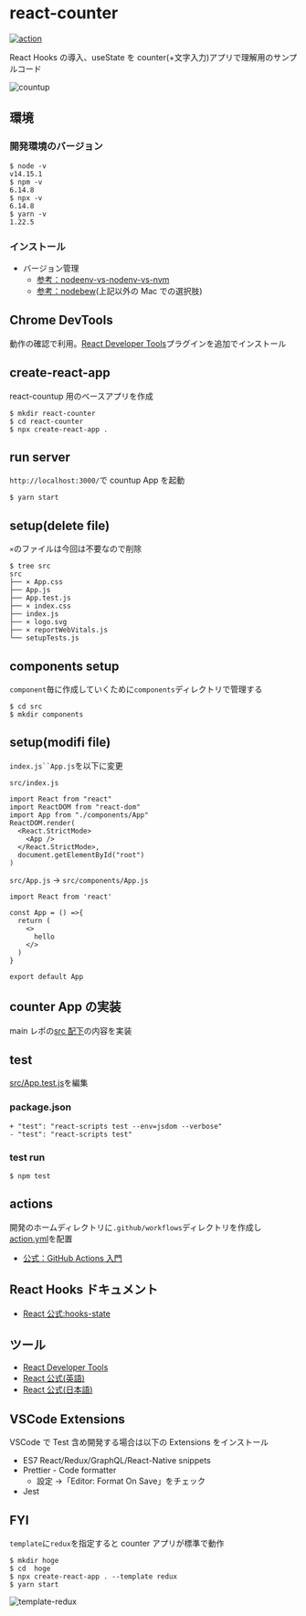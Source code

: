 # react-counter

[![action](https://github.com/hironomiu/react-counter/workflows/action/badge.svg?branch=main)](https://github.com/hironomiu/react-counter/actions?query=workflow%3Aaction)

React Hooks の導入、useState を counter(+文字入力)アプリで理解用のサンプルコード

![countup](./countup.gif)

## 環境

### 開発環境のバージョン

```
$ node -v
v14.15.1
$ npm -v
6.14.8
$ npx -v
6.14.8
$ yarn -v
1.22.5
```

### インストール

- バージョン管理
  - [参考：nodeenv-vs-nodenv-vs-nvm](https://www.npmtrends.com/nodeenv-vs-nodenv-vs-nvm)
  - [参考：nodebew](https://formulae.brew.sh/formula/nodebrew)(上記以外の Mac での選択肢)

## Chrome DevTools

動作の確認で利用。[React Developer Tools](https://chrome.google.com/webstore/detail/react-developer-tools/fmkadmapgofadopljbjfkapdkoienihi)プラグインを追加でインストール

## create-react-app

react-countup 用のベースアプリを作成

```
$ mkdir react-counter
$ cd react-counter
$ npx create-react-app .
```

## run server

`http://localhost:3000/`で countup App を起動

```
$ yarn start
```

## setup(delete file)

`×`のファイルは今回は不要なので削除

```
$ tree src
src
├── × App.css
├── App.js
├── App.test.js
├── × index.css
├── index.js
├── × logo.svg
├── × reportWebVitals.js
└── setupTests.js
```

## components setup

`component`毎に作成していくために`components`ディレクトリで管理する

```
$ cd src
$ mkdir components
```

## setup(modifi file)

` index.js``App.js `を以下に変更

`src/index.js`

```
import React from "react"
import ReactDOM from "react-dom"
import App from "./components/App"
ReactDOM.render(
  <React.StrictMode>
    <App />
  </React.StrictMode>,
  document.getElementById("root")
)
```

`src/App.js` -> `src/components/App.js`

```
import React from 'react'

const App = () =>{
  return (
    <>
      hello
    </>
  )
}

export default App
```

## counter App の実装

main レポの[src 配下](https://github.com/hironomiu/react-counter/tree/main/src)の内容を実装

## test

[src/App.test.js](https://github.com/hironomiu/react-counter/blob/main/src/App.test.js)を編集

### package.json

```
+ "test": "react-scripts test --env=jsdom --verbose"
- "test": "react-scripts test"
```

### test run

```
$ npm test
```

## actions

開発のホームディレクトリに`.github/workflows`ディレクトリを作成し[action.yml](https://github.com/hironomiu/react-counter/blob/main/.github/workflows/action.yml)を配置

- [公式：GitHub Actions 入門](https://docs.github.com/ja/actions/learn-github-actions/introduction-to-github-actions)

## React Hooks ドキュメント

- [React 公式:hooks-state](https://ja.reactjs.org/docs/hooks-state.html)

## ツール

- [React Developer Tools](https://chrome.google.com/webstore/detail/react-developer-tools/fmkadmapgofadopljbjfkapdkoienihi)
- [React 公式(英語)](https://reactjs.org/docs/optimizing-performance.html#use-the-production-build)
- [React 公式(日本語)](https://ja.reactjs.org/docs/optimizing-performance.html#use-the-production-build)

## VSCode Extensions

VSCode で Test 含め開発する場合は以下の Extensions をインストール

- ES7 React/Redux/GraphQL/React-Native snippets
- Prettier - Code formatter
  - 設定 ->「Editor: Format On Save」をチェック
- Jest

## FYI

`template`に`redux`を指定すると counter アプリが標準で動作

```
$ mkdir hoge
$ cd  hoge
$ npx create-react-app . --template redux
$ yarn start
```

![template-redux](./template-redux.png)
